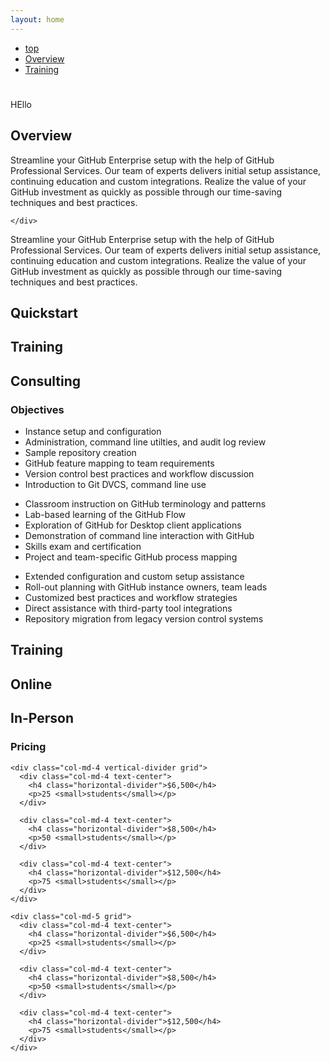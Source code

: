 ```yaml
---
layout: home
---
```


<div id="sub-nav" class="sub-nav" data-spy="affix" data-offset-top="400">
  <ul class="nav filter-list text-center">
    <li><a href="#top" class="active filter-item hidden">top</a></li>
    <li><a href="#overview" class="filter-item">Overview</a></li>
    <li><a href="#training" class="filter-item">Training</a></li>
  </ul>
</div>

<h1 id="top"></h1>
<p>HEllo</p>


<h2 id="overview">Overview</h2>

<div class="row">
  <div class="container">
    <div class="col-md-6">
      <p>Streamline your GitHub Enterprise setup with the help of GitHub Professional Services. Our team of experts delivers initial setup assistance, continuing education and custom integrations. Realize the value of your GitHub investment as quickly as possible through our time-saving techniques and best practices.</p>
    </div>
    <div class="col-md-6">

    </div>
  </div>
</div>

<div class="row container-dim">
  <div class="container">
    <div class="col-md-1"></div>
    <div class="col-md-10">
      <p>Streamline your GitHub Enterprise setup with the help of GitHub Professional Services. Our team of experts delivers initial setup assistance, continuing education and custom integrations. Realize the value of your GitHub investment as quickly as possible through our time-saving techniques and best practices.</p>
    </div>
    <div class="col-md-1"></div>
  </div>
</div>


<div class="container proserv">


  <div class="row">
    <div class="col-md-3"></div>
    <div class="col-md-3"><h2>Quickstart</h2></div>
    <div class="col-md-3"><h2>Training</h2></div>
    <div class="col-md-3"><h2>Consulting</h2></div>
  </div>

  <div class="row horizontal-divider">
    <div class="col-md-3">
      <h3>Objectives</h3>
    </div>
    <div class="col-md-3">
      <ul>
        <li>Instance setup and configuration</li>
        <li>Administration, command line utilties, and audit log review</li>
        <li>Sample repository creation</li>
        <li>GitHub feature mapping to team requirements</li>
        <li>Version control best practices and workflow discussion</li>
        <li>Introduction to Git DVCS, command line use</li>
      </ul>
    </div>
    <div class="col-md-3">
      <ul>
        <li>Classroom instruction on GitHub terminology and patterns</li>
        <li>Lab-based learning of the GitHub Flow</li>
        <li>Exploration of GitHub for Desktop client applications</li>
        <li>Demonstration of command line interaction with GitHub</li>
        <li>Skills exam and certification</li>
        <li>Project and team-specific GitHub process mapping</li>
      </ul>
    </div>
    <div class="col-md-3">
      <ul>
        <li>Extended configuration and custom setup assistance</li>
        <li>Roll-out planning with GitHub instance owners, team leads</li>
        <li>Customized best practices and workflow strategies</li>
        <li>Direct assistance with third-party tool integrations</li>
        <li>Repository migration from legacy version control systems</li>
      </ul>
    </div>
  </div>
</div>


<div class="container training">
  <h2 id="training">Training</h2>

  <div class="row">
    <div class="col-md-3"></div>
    <div class="col-md-4"><h2>Online</h2></div>
    <div class="col-md-5"><h2>In-Person</h2></div>
  </div>

  <div class="row">
    <div class="col-md-3">
      <h3>Pricing</h3>
    </div>

    <div class="col-md-4 vertical-divider grid">
      <div class="col-md-4 text-center">
        <h4 class="horizontal-divider">$6,500</h4>
        <p>25 <small>students</small></p>
      </div>

      <div class="col-md-4 text-center">
        <h4 class="horizontal-divider">$8,500</h4>
        <p>50 <small>students</small></p>
      </div>

      <div class="col-md-4 text-center">
        <h4 class="horizontal-divider">$12,500</h4>
        <p>75 <small>students</small></p>
      </div>
    </div>

    <div class="col-md-5 grid">
      <div class="col-md-4 text-center">
        <h4 class="horizontal-divider">$6,500</h4>
        <p>25 <small>students</small></p>
      </div>

      <div class="col-md-4 text-center">
        <h4 class="horizontal-divider">$8,500</h4>
        <p>50 <small>students</small></p>
      </div>

      <div class="col-md-4 text-center">
        <h4 class="horizontal-divider">$12,500</h4>
        <p>75 <small>students</small></p>
      </div>
    </div>
  </div>
</div>
